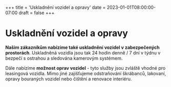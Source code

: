 +++
title = 'Uskladnění vozidel a opravy'
date = 2023-01-01T08:00:00-07:00
draft = false
+++

# Uskladnění vozidel a opravy

**Našim zákazníkům nabízíme také uskladnění vozidel v zabezpečených prostorách**. Uskladněná vozidla jsou tak 24 hodin denně / 7 dní v týdnu v bezpečí s ostrahou a sledována kamerovým systémem.

Dále nabízíme **možnost oprav vozidel** - tyto služby jsou zvláště vhodné pro leasingová vozidla. Mimo jiné zajišťujeme odstraňování škrábanců, lakovaní, opravy bouraných vozidel nebo čištění a renovace interiéru.